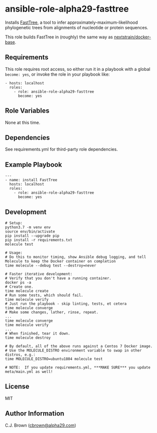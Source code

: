 ansible-role-alpha29-fasttree
=========

Installs [FastTree](http://www.microbesonline.org/fasttree/), a tool to infer approximately-maximum-likelihood phylogenetic trees from alignments of nucleotide or protein sequences.

This role builds FastTree in (roughly) the same way as [nextstrain/docker-base](https://github.com/nextstrain/docker-base/blob/master/Dockerfile).

Requirements
------------

This role requires root access, so either run it in a playbook with a global `become: yes`, or invoke the role in your playbook like:

    - hosts: localhost
      roles:
        - role: ansible-role-alpha29-fasttree
          become: yes

Role Variables
--------------

None at this time.

Dependencies
------------

See requirements.yml for third-party role dependencies.

Example Playbook
----------------
```
---
- name: install FastTree
  hosts: localhost
  roles:
    - role: ansible-role-alpha29-fasttree
      become: yes
```

Development
------------
```
# Setup:
python3.7 -m venv env
source env/bin/activate
pip install --upgrade pip
pip install -r requirements.txt
molecule test

# Usage:
# Do this to monitor timing, show Ansible debug logging, and tell Molecule to keep the Docker container on completion
time molecule --debug test --destroy=never

# Faster iterative development:
# Verify that you don't have a running container.
docker ps -a
# Create one.
time molecule create
# Run some tests, which should fail.
time molecule verify
# Just run the playbook - skip linting, tests, et cetera
time molecule converge
# Make some changes, lather, rinse, repeat.
...
time molecule converge
time molecule verify
...
# When finished, tear it down.
time molecule destroy

# By default, all of the above runs against a Centos 7 Docker image.  
# Use the MOLECULE_DISTRO environment variable to swap in other distros, e.g.: 
time MOLECULE_DISTRO=ubuntu1804 molecule test

# NOTE:  If you update requirements.yml, ***MAKE SURE*** you update meta/main.yml as well!
```

License
-------

MIT

Author Information
------------------

C.J. Brown (cbrown@alpha29.com)
